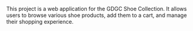 This project is a web application for the GDGC Shoe Collection. It allows users to browse various shoe products, add them to a cart, and manage their shopping experience.